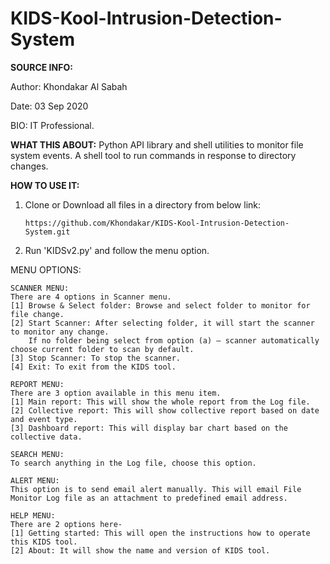 # KIDS-Kool-Intrusion-Detection-System

**SOURCE INFO:**

Author: Khondakar Al Sabah

Date: 03 Sep 2020

BIO: IT Professional.

**WHAT THIS ABOUT:**
Python API library and shell utilities to monitor file system events.
A shell tool to run commands in response to directory changes.

**HOW TO USE IT:**
1. Clone or Download all files in a directory from below link:

   ```https://github.com/Khondakar/KIDS-Kool-Intrusion-Detection-System.git```
   
2. Run 'KIDSv2.py' and follow the menu option.

MENU OPTIONS:
~~~~~~~~~~~~~~~
SCANNER MENU:
There are 4 options in Scanner menu.
[1] Browse & Select folder: Browse and select folder to monitor for file change.
[2] Start Scanner: After selecting folder, it will start the scanner to monitor any change.
    If no folder being select from option (a) – scanner automatically choose current folder to scan by default.
[3] Stop Scanner: To stop the scanner.
[4] Exit: To exit from the KIDS tool.
 
REPORT MENU:
There are 3 option available in this menu item.
[1] Main report: This will show the whole report from the Log file.
[2] Collective report: This will show collective report based on date and event type.
[3] Dashboard report: This will display bar chart based on the collective data.

SEARCH MENU:
To search anything in the Log file, choose this option.
 
ALERT MENU:
This option is to send email alert manually. This will email File Monitor Log file as an attachment to predefined email address.
 
HELP MENU:
There are 2 options here-
[1] Getting started: This will open the instructions how to operate this KIDS tool.
[2] About: It will show the name and version of KIDS tool.
